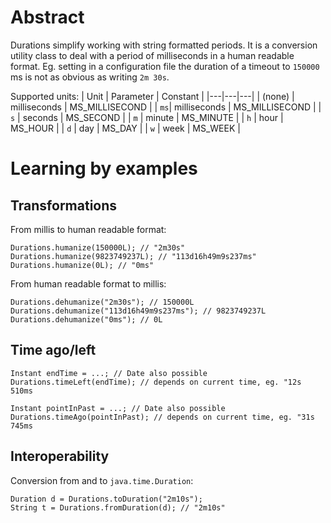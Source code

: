 # Abstract
Durations simplify working with string formatted periods. It is a conversion utility class to deal with a period of milliseconds in a human readable format. Eg. setting in a configuration file the duration of a timeout to `150000` ms is not as obvious as writing `2m 30s`.

Supported units:
| Unit | Parameter | Constant |
|---|---|---|
| (none) | milliseconds | MS_MILLISECOND |
| `ms`| milliseconds | MS_MILLISECOND |
| `s` | seconds | MS_SECOND |
| `m` | minute | MS_MINUTE |
| `h` | hour | MS_HOUR |
| `d` | day | MS_DAY |
| `w` | week | MS_WEEK |

# Learning by examples
## Transformations

From millis to human readable format:

    Durations.humanize(150000L); // "2m30s"
    Durations.humanize(9823749237L); // "113d16h49m9s237ms"
    Durations.humanize(0L); // "0ms"

From human readable format to millis:

    Durations.dehumanize("2m30s"); // 150000L
    Durations.dehumanize("113d16h49m9s237ms"); // 9823749237L
    Durations.dehumanize("0ms"); // 0L

## Time ago/left

    Instant endTime = ...; // Date also possible
    Durations.timeLeft(endTime); // depends on current time, eg. "12s 510ms

    Instant pointInPast = ...; // Date also possible
    Durations.timeAgo(pointInPast); // depends on current time, eg. "31s 745ms

## Interoperability

Conversion from and to `java.time.Duration`:

    Duration d = Durations.toDuration("2m10s");
    String t = Durations.fromDuration(d); // "2m10s"

